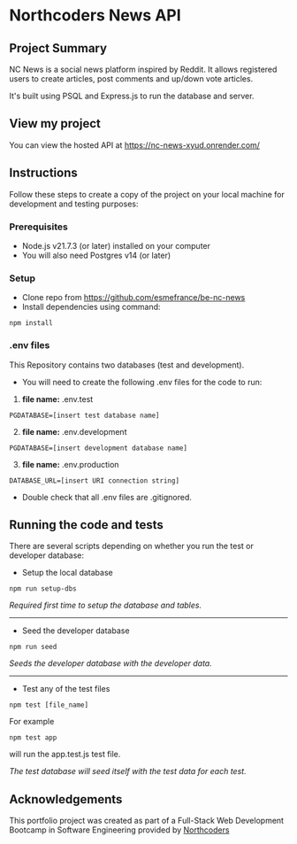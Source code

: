 # Northcoders News API


## Project Summary
NC News is a social news platform inspired by Reddit. It allows registered users to create articles, post comments and up/down vote articles. 

It's built using PSQL and Express.js to run the database and server.


## View my project 
You can view the hosted API at https://nc-news-xyud.onrender.com/ 


## Instructions
Follow these steps to create a copy of the project on your local machine for development and testing purposes: 

### Prerequisites

- Node.js v21.7.3 (or later) installed on your computer
- You will also need Postgres v14 (or later)

### Setup

- Clone repo from https://github.com/esmefrance/be-nc-news 
- Install dependencies using command:
```
npm install
```

### .env files
This Repository contains two databases (test and development). 
- You will need to create the following .env files for the code to run: 
1. **file name:** .env.test
```
PGDATABASE=[insert test database name]
```

2. **file name:** .env.development
```
PGDATABASE=[insert development database name]
```

3. **file name:** .env.production
```
DATABASE_URL=[insert URI connection string]
```

- Double check that all .env files are .gitignored.

## Running the code and tests
There are several scripts depending on whether you run the test or developer database:
- Setup the local database
```
npm run setup-dbs
```
_Required first time to setup the database and tables._

---
- Seed the developer database
```
npm run seed
```
_Seeds the developer database with the developer data._

---
- Test any of the test files
```
npm test [file_name]
```
For example
```
npm test app
```
will run the app.test.js test file.

_The test database will seed itself with the test data for each test._



## Acknowledgements
This portfolio project was created as part of a Full-Stack Web Development Bootcamp in Software Engineering provided by [Northcoders](https://northcoders.com/)
